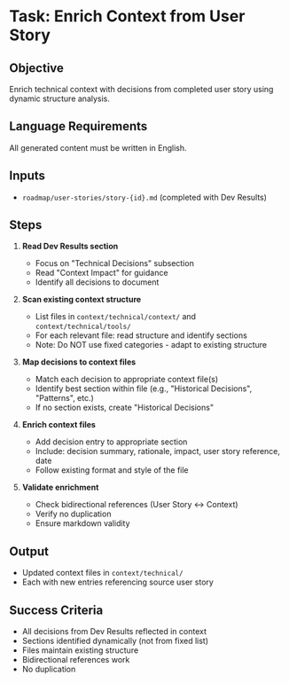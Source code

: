 # Task: Enrich Context from User Story

## Objective

Enrich technical context with decisions from completed user story using dynamic structure analysis.

## Language Requirements

All generated content must be written in English.

## Inputs

- `roadmap/user-stories/story-{id}.md` (completed with Dev Results)

## Steps

1. **Read Dev Results section**
   - Focus on "Technical Decisions" subsection
   - Read "Context Impact" for guidance
   - Identify all decisions to document

2. **Scan existing context structure**
   - List files in `context/technical/context/` and `context/technical/tools/`
   - For each relevant file: read structure and identify sections
   - Note: Do NOT use fixed categories - adapt to existing structure

3. **Map decisions to context files**
   - Match each decision to appropriate context file(s)
   - Identify best section within file (e.g., "Historical Decisions", "Patterns", etc.)
   - If no section exists, create "Historical Decisions"

4. **Enrich context files**
   - Add decision entry to appropriate section
   - Include: decision summary, rationale, impact, user story reference, date
   - Follow existing format and style of the file

5. **Validate enrichment**
   - Check bidirectional references (User Story ↔ Context)
   - Verify no duplication
   - Ensure markdown validity

## Output

- Updated context files in `context/technical/`
- Each with new entries referencing source user story

## Success Criteria

- All decisions from Dev Results reflected in context
- Sections identified dynamically (not from fixed list)
- Files maintain existing structure
- Bidirectional references work
- No duplication
